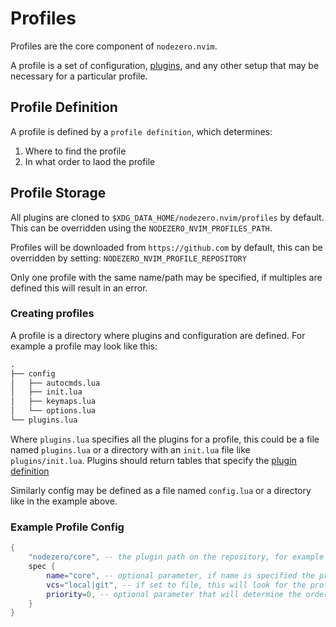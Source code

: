 # Profiles

Profiles are the core component of `nodezero.nvim`.

A profile is a set of configuration, [plugins](./plugins.md), and any other setup that may be necessary for a particular profile.


## Profile Definition

A profile is defined by a `profile definition`, which determines:

1. Where to find the profile
2. In what order to laod the profile

## Profile Storage

All plugins are cloned to `$XDG_DATA_HOME/nodezero.nvim/profiles` by default. This can be overridden using the `NODEZERO_NVIM_PROFILES_PATH`.

Profiles will be downloaded from `https://github.com` by default, this can be overridden by setting: `NODEZERO_NVIM_PROFILE_REPOSITORY`

Only one profile with the same name/path may be specified, if multiples are defined this will result in an error.


### Creating profiles

A profile is a directory where plugins and configuration are defined. For example a profile may look like this: 

```txt
.
├── config
│   ├── autocmds.lua
│   ├── init.lua
│   ├── keymaps.lua
│   └── options.lua
└── plugins.lua
```

Where `plugins.lua` specifies all the plugins for a profile, this could be a file named `plugins.lua` or a directory with an `init.lua` file like `plugins/init.lua`. Plugins should return tables that specify the [plugin definition](./plugins.md)

Similarly config may be defined as a file named `config.lua` or a directory like in the example above. 


### Example Profile Config

```lua
{
    "nodezero/core", -- the plugin path on the repository, for example nodezero/core would correspond to ${NVIM_PROFILE_REPOSITORY}/nodezero/core
    spec {
        name="core", -- optional parameter, if name is specified the profile will be cloned at, if not specified it will be cloned at a normalized path based on the repository path. For example if spec.name is not specified it will be cloned and the plugin path is 'nodezero/core' it will be cloned at `nodezero-core``
        vcs="local|git", -- if set to file, this will look for the profile on the local file system at $HOME/.local/share/nodezero.nvim/profiles, defaults to `git` 
        priority=0, -- optional parameter that will determine the order in which profiles are loaded, and subsequently how merges of common plugins will be handled. The lowest priority is 0. The higher priority profile will always override any conflicts will lower priority profiles. If no priority is set profiles will be loaded according to lexigraphical order 
    }
}
```



